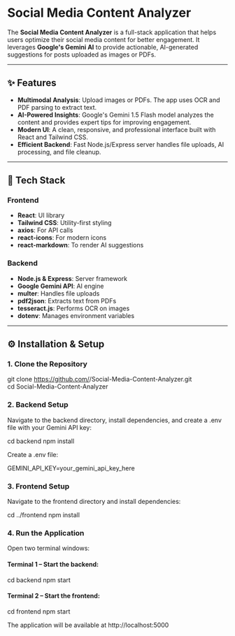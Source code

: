 # Social Media Content Analyzer

The **Social Media Content Analyzer** is a full-stack application that helps users optimize their social media content for better engagement. It leverages **Google's Gemini AI** to provide actionable, AI-generated suggestions for posts uploaded as images or PDFs.

---

## ✨ Features

- **Multimodal Analysis**: Upload images or PDFs. The app uses OCR and PDF parsing to extract text.  
- **AI-Powered Insights**: Google's Gemini 1.5 Flash model analyzes the content and provides expert tips for improving engagement.  
- **Modern UI**: A clean, responsive, and professional interface built with React and Tailwind CSS.  
- **Efficient Backend**: Fast Node.js/Express server handles file uploads, AI processing, and file cleanup.

---

## 🚀 Tech Stack

### Frontend
- **React**: UI library  
- **Tailwind CSS**: Utility-first styling  
- **axios**: For API calls  
- **react-icons**: For modern icons  
- **react-markdown**: To render AI suggestions  

### Backend
- **Node.js & Express**: Server framework  
- **Google Gemini API**: AI engine  
- **multer**: Handles file uploads  
- **pdf2json**: Extracts text from PDFs  
- **tesseract.js**: Performs OCR on images  
- **dotenv**: Manages environment variables  

---

## ⚙️ Installation & Setup

### 1. Clone the Repository
git clone https://github.com/<your-username>/Social-Media-Content-Analyzer.git<br>
cd Social-Media-Content-Analyzer

### 2. Backend Setup

Navigate to the backend directory, install dependencies, and create a .env file with your Gemini API key:

cd backend
npm install


Create a .env file:

GEMINI_API_KEY=your_gemini_api_key_here

### 3. Frontend Setup

Navigate to the frontend directory and install dependencies:

cd ../frontend
npm install

### 4. Run the Application

Open two terminal windows:

#### Terminal 1 – Start the backend:

cd backend
npm start


#### Terminal 2 – Start the frontend:

cd frontend
npm start


The application will be available at http://localhost:5000
